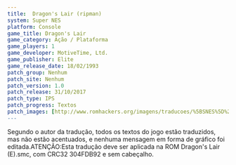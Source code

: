 ```yaml
---
title:  Dragon's Lair (ripman)
system: Super NES
platform: Console
game_title: Dragon's Lair
game_category: Ação / Plataforma
game_players: 1
game_developer: MotiveTime, Ltd.
game_publisher: Elite
game_release_date: 18/02/1993
patch_group: Nenhum
patch_site: Nenhum
patch_version: 1.0
patch_release: 31/10/2017
patch_type: IPS
patch_progress: Textos
patch_images: [http://www.romhackers.org/imagens/traducoes/%5BSNES%5D%20Dragon's%20Lair%20-%20ripman%20-%201.png,http://www.romhackers.org/imagens/traducoes/%5BSNES%5D%20Dragon's%20Lair%20-%20ripman%20-%202.png,http://www.romhackers.org/imagens/traducoes/%5BSNES%5D%20Dragon's%20Lair%20-%20ripman%20-%203.png]
---
```

Segundo o autor da tradução, todos os textos do jogo estão traduzidos, mas não estão acentuados, e nenhuma mensagem em forma de gráfico foi editada.ATENÇÃO:Esta tradução deve ser aplicada na ROM Dragon's Lair (E).smc, com CRC32 304FDB92 e sem cabeçalho.